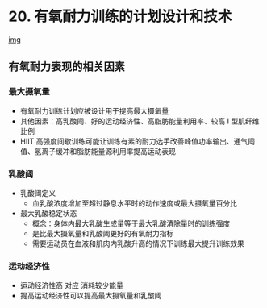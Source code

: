 # 20. 有氧耐力训练的计划设计和技术

[img](https://fxpby.oss-cn-beijing.aliyuncs.com/blogImg/workout/cscs/20.%E6%9C%89%E6%B0%A7%E8%80%90%E5%8A%9B%E8%AE%AD%E7%BB%83%E7%9A%84%E8%AE%A1%E5%88%92%E8%AE%BE%E8%AE%A1%E5%92%8C%E6%8A%80%E6%9C%AF.png)

## 有氧耐力表现的相关因素

### 最大摄氧量

- 有氧耐力训练计划应被设计用于提高最大摄氧量
- 其他因素：高乳酸阈、好的运动经济性、高脂肪能量利用率、较高 I 型肌纤维比例
- HIIT 高强度间歇训练可能让训练有素的耐力选手改善峰值功率输出、通气阈值、氢离子缓冲和脂肪能量源利用率提高运动表现

### 乳酸阈

- 乳酸阈定义
  - 血乳酸浓度增加至超过静息水平时的动作速度或最大摄氧量百分比
- 最大乳酸稳定状态
  - 概念：身体内最大乳酸生成量等于最大乳酸清除量时的训练强度
  - 是比最大摄氧量和乳酸阈更好的有氧耐力指标
  - 需要运动员在血液和肌肉内乳酸升高的情况下训练最大提升训练效果

### 运动经济性

- 运动经济性高 对应 消耗较少能量
- 提高运动经济性可以提高最大摄氧量和乳酸阈
